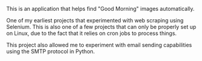 This is an application that helps find "Good Morning" images automatically.

One of my earliest projects that experimented with web scraping using Selenium. This is also one of a few projects that
can only be properly set up on Linux, due to the fact that it relies on cron jobs to process things.

This project also allowed me to experiment with email sending capabilities using the SMTP protocol in Python.